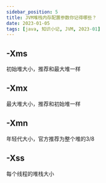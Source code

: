 ```yaml
---
sidebar_position: 5
title: JVM堆栈内存配置参数你记得哪些？
date: 2023-01-05
tags: [java, 知识小记, JVM, 2023-01]
---
```


## -Xms

初始堆大小，推荐和最大堆一样

## -Xmx

最大堆大小，推荐和初始堆一样

## -Xmn

年轻代大小，官方推荐为整个堆的3/8

## -Xss

每个线程的堆栈大小